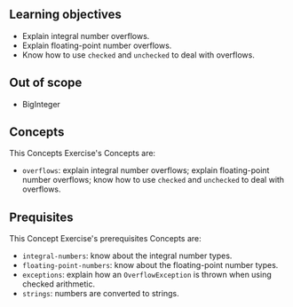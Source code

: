 ## Learning objectives

- Explain integral number overflows.
- Explain floating-point number overflows.
- Know how to use `checked` and `unchecked` to deal with overflows.

## Out of scope

- BigInteger

## Concepts

This Concepts Exercise's Concepts are:

- `overflows`: explain integral number overflows; explain floating-point number overflows; know how to use `checked` and `unchecked` to deal with overflows.

## Prequisites

This Concept Exercise's prerequisites Concepts are:

- `integral-numbers`: know about the integral number types.
- `floating-point-numbers`: know about the floating-point number types.
- `exceptions`: explain how an `OverflowException` is thrown when using checked arithmetic.
- `strings`: numbers are converted to strings.
